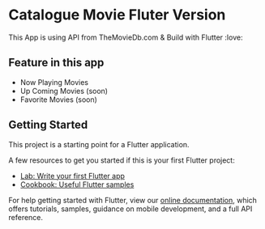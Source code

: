 # Catalogue Movie Fluter Version

This App is using API from TheMovieDb.com & Build with Flutter :love:

## Feature in this app

- Now Playing Movies
- Up Coming Movies (soon)
- Favorite Movies (soon)


## Getting Started

This project is a starting point for a Flutter application.

A few resources to get you started if this is your first Flutter project:

- [Lab: Write your first Flutter app](https://flutter.io/docs/get-started/codelab)
- [Cookbook: Useful Flutter samples](https://flutter.io/docs/cookbook)

For help getting started with Flutter, view our 
[online documentation](https://flutter.io/docs), which offers tutorials, 
samples, guidance on mobile development, and a full API reference.
